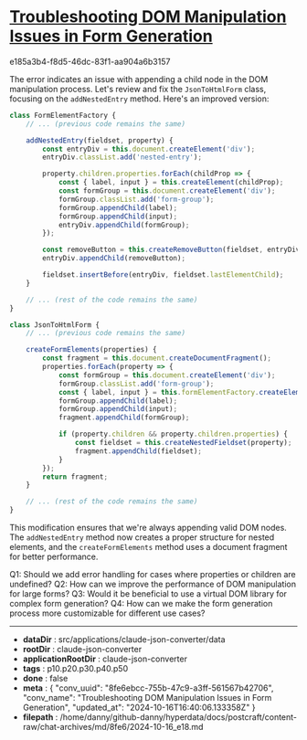 # [Troubleshooting DOM Manipulation Issues in Form Generation](https://claude.ai/chat/8fe6ebcc-755b-47c9-a3ff-561567b42706)

e185a3b4-f8d5-46dc-83f1-aa904a6b3157

 The error indicates an issue with appending a child node in the DOM manipulation process. Let's review and fix the `JsonToHtmlForm` class, focusing on the `addNestedEntry` method. Here's an improved version:

```javascript
class FormElementFactory {
    // ... (previous code remains the same)

    addNestedEntry(fieldset, property) {
        const entryDiv = this.document.createElement('div');
        entryDiv.classList.add('nested-entry');

        property.children.properties.forEach(childProp => {
            const { label, input } = this.createElement(childProp);
            const formGroup = this.document.createElement('div');
            formGroup.classList.add('form-group');
            formGroup.appendChild(label);
            formGroup.appendChild(input);
            entryDiv.appendChild(formGroup);
        });

        const removeButton = this.createRemoveButton(fieldset, entryDiv);
        entryDiv.appendChild(removeButton);

        fieldset.insertBefore(entryDiv, fieldset.lastElementChild);
    }

    // ... (rest of the code remains the same)
}

class JsonToHtmlForm {
    // ... (previous code remains the same)

    createFormElements(properties) {
        const fragment = this.document.createDocumentFragment();
        properties.forEach(property => {
            const formGroup = this.document.createElement('div');
            formGroup.classList.add('form-group');
            const { label, input } = this.formElementFactory.createElement(property);
            formGroup.appendChild(label);
            formGroup.appendChild(input);
            fragment.appendChild(formGroup);

            if (property.children && property.children.properties) {
                const fieldset = this.createNestedFieldset(property);
                fragment.appendChild(fieldset);
            }
        });
        return fragment;
    }

    // ... (rest of the code remains the same)
}
```

This modification ensures that we're always appending valid DOM nodes. The `addNestedEntry` method now creates a proper structure for nested elements, and the `createFormElements` method uses a document fragment for better performance.

Q1: Should we add error handling for cases where properties or children are undefined?
Q2: How can we improve the performance of DOM manipulation for large forms?
Q3: Would it be beneficial to use a virtual DOM library for complex form generation?
Q4: How can we make the form generation process more customizable for different use cases?

---

* **dataDir** : src/applications/claude-json-converter/data
* **rootDir** : claude-json-converter
* **applicationRootDir** : claude-json-converter
* **tags** : p10.p20.p30.p40.p50
* **done** : false
* **meta** : {
  "conv_uuid": "8fe6ebcc-755b-47c9-a3ff-561567b42706",
  "conv_name": "Troubleshooting DOM Manipulation Issues in Form Generation",
  "updated_at": "2024-10-16T16:40:06.133358Z"
}
* **filepath** : /home/danny/github-danny/hyperdata/docs/postcraft/content-raw/chat-archives/md/8fe6/2024-10-16_e18.md